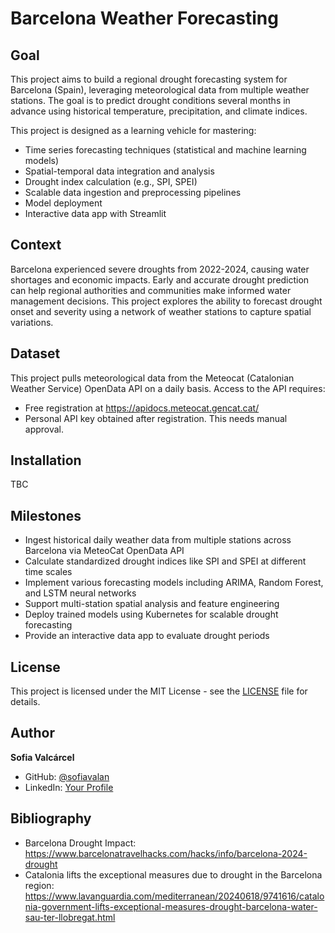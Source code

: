 # Barcelona Weather Forecasting

## Goal

This project aims to build a regional drought forecasting system for Barcelona (Spain), leveraging meteorological data from multiple weather stations. The goal is to predict drought conditions several months in advance using historical temperature, precipitation, and climate indices.

This project is designed as a learning vehicle for mastering:

* Time series forecasting techniques (statistical and machine learning models)
* Spatial-temporal data integration and analysis
* Drought index calculation (e.g., SPI, SPEI)
* Scalable data ingestion and preprocessing pipelines
* Model deployment
* Interactive data app with Streamlit

## Context

Barcelona experienced severe droughts from 2022-2024, causing water shortages and economic impacts. Early and accurate drought prediction can help regional authorities and communities make informed water management decisions. This project explores the ability to forecast drought onset and severity using a network of weather stations to capture spatial variations.

## Dataset
This project pulls meteorological data from the Meteocat (Catalonian Weather Service) OpenData API on a daily basis. Access to the API requires:

* Free registration at https://apidocs.meteocat.gencat.cat/
* Personal API key obtained after registration. This needs manual approval.

## Installation
TBC

## Milestones

* Ingest historical daily weather data from multiple stations across Barcelona via MeteoCat OpenData API
* Calculate standardized drought indices like SPI and SPEI at different time scales
* Implement various forecasting models including ARIMA, Random Forest, and LSTM neural networks
* Support multi-station spatial analysis and feature engineering
* Deploy trained models using Kubernetes for scalable drought forecasting
* Provide an interactive data app to evaluate drought periods

## License

This project is licensed under the MIT License - see the [LICENSE](LICENSE) file for details.

## Author

**Sofia Valcárcel**
- GitHub: [@sofiavalan](https://github.com/sofiavalan)
- LinkedIn: [Your Profile]([https://linkedin.com/in/yourprofile](https://www.linkedin.com/in/sofia-valcarcel/))

## Bibliography
* Barcelona Drought Impact: https://www.barcelonatravelhacks.com/hacks/info/barcelona-2024-drought
* Catalonia lifts the exceptional measures due to drought in the Barcelona region: https://www.lavanguardia.com/mediterranean/20240618/9741616/catalonia-government-lifts-exceptional-measures-drought-barcelona-water-sau-ter-llobregat.html
